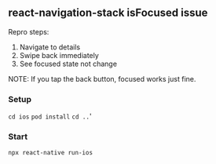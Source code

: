 ## react-navigation-stack isFocused issue

Repro steps:

1. Navigate to details
2. Swipe back immediately
3. See focused state not change

NOTE: If you tap the back button, focused works just fine.

### Setup

`cd ios`
`pod install`
`cd ..`'

### Start

`npx react-native run-ios`
